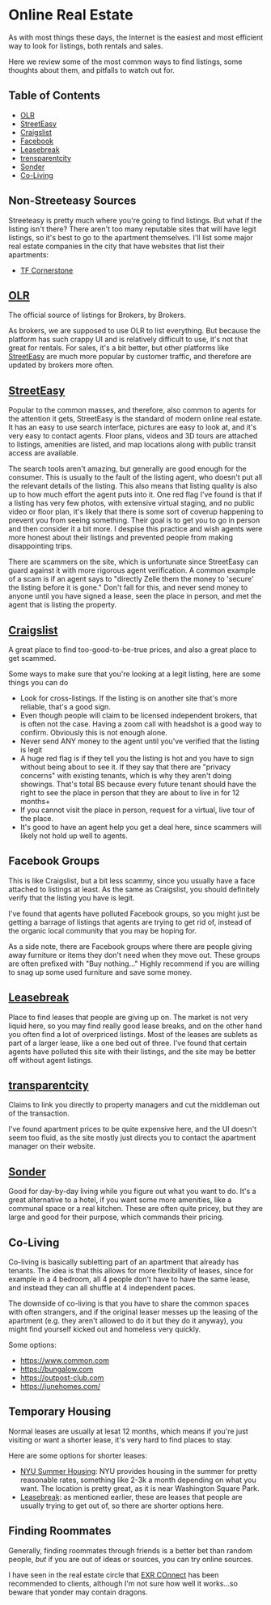 # Online Real Estate

As with most things these days, the Internet is the easiest and most efficient way to look for listings, both rentals and sales.

Here we review some of the most common ways to find listings, some thoughts about them, and pitfalls to watch out for.

## Table of Contents

- [OLR](#olr)
- [StreetEasy](#streeteasy)
- [Craigslist](#craigslist)
- [Facebook](#facebook)
- [Leasebreak](#leasebreak)
- [trensparentcity](#transparentcity)
- [Sonder](#sonder)
- [Co-Living](#co-living-options)

## Non-Streeteasy Sources

Streeteasy is pretty much where you're going to find listings. But what if the listing isn't there? There aren't too many reputable sites that will have legit listings, so it's best to go to the apartment themselves. I'll list some major real estate companies in the city that have websites that list their apartments:

- [TF Cornerstone](https://tfc.com/new-york-luxury-no-fee-apartments/all-locations/all-sizes/price-to-3500)

## [OLR](https://broker.olr.com/)

The official source of listings for Brokers, by Brokers.

As brokers, we are supposed to use OLR to list everything. But because the platform has such crappy UI and is relatively difficult to use, it's not that great for rentals. For sales, it's a bit better, but other platforms like [StreetEasy](#streeteasy) are much more popular by customer traffic, and therefore are updated by brokers more often.

## [StreetEasy](https://streeteasy.com/)

Popular to the common masses, and therefore, also common to agents for the attention it gets, StreetEasy is the standard of modern online real estate. It has an easy to use search interface, pictures are easy to look at, and it's very easy to contact agents. Floor plans, videos and 3D tours are attached to listings, amenities are listed, and map locations along with public transit access are available.

The search tools aren't amazing, but generally are good enough for the consumer. This is usually to the fault of the listing agent, who doesn't put all the relevant details of the listing. This also means that listing quality is also up to how much effort the agent puts into it. One red flag I've found is that if a listing has very few photos, with extensive virtual staging, and no public video or floor plan, it's likely that there is some sort of coverup happening to prevent you from seeing something. Their goal is to get you to go in person and then consider it a bit more. I despise this practice and wish agents were more honest about their listings and prevented people from making disappointing trips.

There are scammers on the site, which is unfortunate since StreetEasy can guard against it with more rigorous agent verification. A common example of a scam is if an agent says to "directly Zelle them the money to 'secure' the listing before it is gone." Don't fall for this, and never send money to anyone until you have signed a lease, seen the place in person, and met the agent that is listing the property.

## [Craigslist](https://newyork.craigslist.org/search/apa)

A great place to find too-good-to-be-true prices, and also a great place to get scammed.

Some ways to make sure that you're looking at a legit listing, here are some things you can do

- Look for cross-listings. If the listing is on another site that's more reliable, that's a good sign.
- Even though people will claim to be licensed independent brokers, that is often not the case. Having a zoom call with headshot is a good way to confirm. Obviously this is not enough alone.
- Never send ANY money to the agent until you've verified that the listing is legit
- A huge red flag is if they tell you the listing is hot and you have to sign without being about to see it. If they say that there are "privacy concerns" with existing tenants, which is why they aren't doing showings. That's total BS because every future tenant should have the right to see the place in person that they are about to live in for 12 months+
- If you cannot visit the place in person, request for a virtual, live tour of the place.
- It's good to have an agent help you get a deal here, since scammers will likely not hold up well to agents.

## Facebook Groups

This is like Craigslist, but a bit less scammy, since you usually have a face attached to listings at least. As the same as Craigslist, you should definitely verify that the listing you have is legit.

I've found that agents have polluted Facebook groups, so you might just be getting a barrage of listings that agents are trying to get rid of, instead of the organic local community that you may be hoping for.

As a side note, there are Facebook groups where there are people giving away furniture or items they don't need when they move out. These groups are often prefixed with "Buy nothing..." Highly recommend if you are willing to snag up some used furniture and save some money.

## [Leasebreak](https://www.leasebreak.com/)

Place to find leases that people are giving up on. The market is not very liquid here, so you may find really good lease breaks, and on the other hand you often find a lot of overpriced listings. Most of the leases are sublets as part of a larger lease, like a one bed out of three. I've found that certain agents have polluted this site with their listings, and the site may be better off without agent listings.

## [transparentcity](https://www.transparentcity.co/)

Claims to link you directly to property managers and cut the middleman out of the transaction.

I've found apartment prices to be quite expensive here, and the UI doesn't seem too fluid, as the site mostly just directs you to contact the apartment manager on their website.

## [Sonder](https://www.sonder.com/)

Good for day-by-day living while you figure out what you want to do. It's a great alternative to a hotel, if you want some more amenities, like a communal space or a real kitchen. These are often quite pricey, but they are large and good for their purpose, which commands their pricing.

## Co-Living

Co-living is basically subletting part of an apartment that already has tenants. The idea is that this allows for more flexibility of leases, since for example in a 4 bedroom, all 4 people don't have to have the same lease, and instead they can all shuffle at 4 independent paces.

The downside of co-living is that you have to share the common spaces with often strangers, and if the original leaser messes up the leasing of the apartment (e.g. they aren't allowed to do it but they do it anyway), you might find yourself kicked out and homeless very quickly.

Some options:
- https://www.common.com
- https://bungalow.com
- https://outpost-club.com
- https://junehomes.com/

## Temporary Housing

Normal leases are usually at lesat 12 months, which means if you're just visiting or want a shorter lease, it's very hard to find places to stay.

Here are some options for shorter leases:

- [NYU Summer Housing](https://www.law.nyu.edu/housing/summerliving): NYU provides housing in the summer for pretty reasonable rates, something like 2-3k a month depending on what you want. The location is pretty great, as it is near Washington Square Park.
- [Leasebreak](#leasebreak): as mentioned earlier, these are leases that people are usually trying to get out of, so there are shorter options here.

## Finding Roommates

Generally, finding roommates through friends is a better bet than random people, _but_ if you are out of ideas or sources, you can try online sources.

I have seen in the real estate circle that [EXR COnnect](https://www.exrny.com/connect) has been recommended to clients, although I'm not sure how well it works...so beware that yonder may contain dragons.
